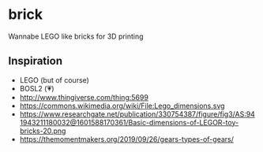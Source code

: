 # brick

Wannabe LEGO like bricks for 3D printing

## Inspiration

- LEGO (but of course)
- BOSL2 (💗)
- http://www.thingiverse.com/thing:5699
- https://commons.wikimedia.org/wiki/File:Lego_dimensions.svg
- https://www.researchgate.net/publication/330754387/figure/fig3/AS:941943211180032@1601588170361/Basic-dimensions-of-LEGOR-toy-bricks-20.png
- https://themomentmakers.org/2019/09/26/gears-types-of-gears/
